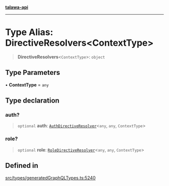 [**talawa-api**](../../../README.md)

***

# Type Alias: DirectiveResolvers\<ContextType\>

> **DirectiveResolvers**\<`ContextType`\>: `object`

## Type Parameters

• **ContextType** = `any`

## Type declaration

### auth?

> `optional` **auth**: [`AuthDirectiveResolver`](AuthDirectiveResolver.md)\<`any`, `any`, `ContextType`\>

### role?

> `optional` **role**: [`RoleDirectiveResolver`](RoleDirectiveResolver.md)\<`any`, `any`, `ContextType`\>

## Defined in

[src/types/generatedGraphQLTypes.ts:5240](https://github.com/Suyash878/talawa-api/blob/095e6964ce2a06c1c30d1acf81b6162203f1db91/src/types/generatedGraphQLTypes.ts#L5240)
